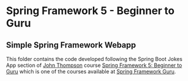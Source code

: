 # Spring Framework 5 - Beginner to Guru

## Simple Spring Framework Webapp

This folder contains the code developed following the Spring Boot Jokes App section of [John Thompson](https://twitter.com/serge_a_storms) course [Spring Framework 5: Beginner to Guru](https://www.udemy.com/course/spring-framework-5-beginner-to-guru) which is one of the courses available at [Spring Framework Guru](https://springframework.guru/).

